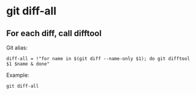 # git diff-all

## For each diff, call difftool

Git alias:

```git
diff-all = !"for name in $(git diff --name-only $1); do git difftool $1 $name & done"
```

Example:

```shell
git diff-all
```
